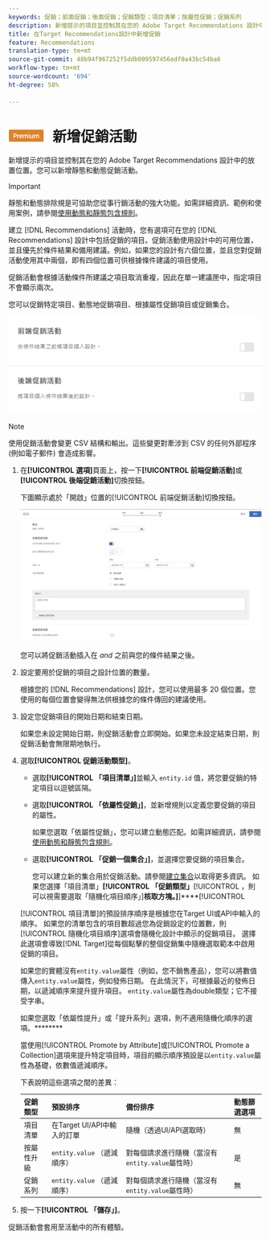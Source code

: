```yaml
---
keywords: 促銷；前面促銷；後面促銷；促銷類型；項目清單；按屬性促銷；促銷系列
description: 新增提示的項目並控制其在您的 Adobe Target Recommendations 設計中的放置位置。您可以新增靜態和動態促銷活動。
title: 在Target Recommendations設計中新增促銷
feature: Recommendations
translation-type: tm+mt
source-git-commit: 48b94f967252f5ddb009597456edf0a43bc54ba6
workflow-type: tm+mt
source-wordcount: '694'
ht-degree: 58%

---
```



# ![PREMIUM](/help/assets/premium.png) 新增促銷活動

新增提示的項目並控制其在您的 Adobe Target Recommendations 設計中的放置位置。您可以新增靜態和動態促銷活動。

>[!IMPORTANT]
>
>靜態和動態排除規是可協助您從事行銷活動的強大功能。如需詳細資訊、範例和使用案例，請參閱[使用動態和靜態包含規則](/help/c-recommendations/c-algorithms/use-dynamic-and-static-inclusion-rules.md#concept_4CB5C0FA705D4E449BD0B37B3D987F9F)。

建立 [!DNL Recommendations] 活動時，您有選項可在您的 [!DNL Recommendations] 設計中包括促銷的項目。促銷活動使用設計中的可用位置，並且優先於條件結果和備用建議。例如，如果您的設計有六個位置，並且您對促銷活動使用其中兩個，即有四個位置可供根據條件建議的項目使用。

促銷活動會根據活動條件所建議之項目取消重複，因此在單一建議匣中，指定項目不會顯示兩次。

您可以促銷特定項目、動態地促銷項目、根據屬性促銷項目或促銷集合。

![](assets/add_promotion_toggles.png)

>[!NOTE]
>
>使用促銷活動會變更 CSV 結構和輸出。這些變更對牽涉到 CSV 的任何外部程序 (例如電子郵件) 會造成影響。

1. 在&#x200B;**[!UICONTROL 選項]**&#x200B;頁面上，按一下&#x200B;**[!UICONTROL 前端促銷活動]**&#x200B;或&#x200B;**[!UICONTROL 後端促銷活動]**&#x200B;切換按鈕。

   下圖顯示處於「開啟」位置的[!UICONTROL 前端促銷活動]切換按鈕。

   ![新增前端促銷活動選項](/help/c-recommendations/t-create-recs-activity/assets/add_promotion_front.png)

   您可以將促銷活動插入在 *and* 之前與您的條件結果之後。
1. 設定要用於促銷的項目之設計位置的數量。

   根據您的 [!DNL Recommendations] 設計，您可以使用最多 20 個位置。您使用的每個位置會變得無法供根據您的條件傳回的建議使用。

1. 設定您促銷項目的開始日期和結束日期。

   如果您未設定開始日期，則促銷活動會立即開始。如果您未設定結束日期，則促銷活動會無限期地執行。

1. 選取&#x200B;**[!UICONTROL 促銷活動類型]**。

   * 選取&#x200B;**[!UICONTROL 「項目清單」]**&#x200B;並輸入 `entity.id` 值，將您要促銷的特定項目以逗號區隔。

   * 選取&#x200B;**[!UICONTROL 「依屬性促銷」]**，並新增規則以定義您要促銷的項目的屬性。

      如果您選取「依屬性促銷」，您可以建立動態匹配。如需詳細資訊，請參閱[使用動態和靜態包含規則](/help/c-recommendations/c-algorithms/use-dynamic-and-static-inclusion-rules.md#concept_4CB5C0FA705D4E449BD0B37B3D987F9F)。

   * 選取&#x200B;**[!UICONTROL 「促銷一個集合」]**，並選擇您要促銷的項目集合。

      您可以建立新的集合用於促銷活動。請參閱[建立集合](/help/c-recommendations/c-products/collections.md#task_1256DFF6842141FCAADD9E1428EF7F08)以取得更多資訊。
   如果您選擇「項目清單」**[!UICONTROL 「促銷類型」**[!UICONTROL ，則可以視需要選取「隨機化項目順序」]**核取方塊。]**]****[!UICONTROL 

   [!UICONTROL 項目清單]的預設排序順序是根據您在Target UI或API中輸入的順序。 如果您的清單包含的項目數超過您為促銷設定的位置數，則[!UICONTROL 隨機化項目順序]選項會隨機化設計中顯示的促銷項目。 選擇此選項會導致[!DNL Target]從每個點擊的整個促銷集中隨機選取範本中啟用促銷的項目。

   如果您的實體沒有`entity.value`屬性（例如，您不銷售產品），您可以將數值傳入`entity.value`屬性，例如發佈日期。 在此情況下，可根據最近的發佈日期，以遞減順序來提升提升項目。 `entity.value`屬性為double類型；它不接受字串。

   如果您選取「依屬性提升」或「提升系列」選項，則不適用隨機化順序的選項。********

   當使用[!UICONTROL Promote by Attribute]或[!UICONTROL Promote a Collection]選項來提升特定項目時，項目的顯示順序預設是以`entity.value`屬性為基礎，依數值遞減順序。

   下表說明這些選項之間的差異：

   | 促銷類型 | 預設排序 | 備份排序 | 動態篩選選項 |
   | --- | --- | --- | --- |
   | 項目清單 | 在Target UI/API中輸入的訂單 | 隨機（透過UI/API選取時） | 無 |
   | 按屬性升級 | `entity.value` （遞減順序） | 對每個請求進行隨機（當沒有`entity.value`屬性時） | 是 |
   | 促銷系列 | `entity.value` （遞減順序） | 對每個請求進行隨機（當沒有`entity.value`屬性時） | 無 |

1. 按一下&#x200B;**[!UICONTROL 「儲存」]**。

促銷活動會套用至活動中的所有體驗。
